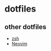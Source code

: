# dotfiles

## other dotfiles

- [zsh](https://github.com/mitubaEX/zsh_conf)
- [Neovim](https://github.com/mitubaEX/nvim_lua_config)
